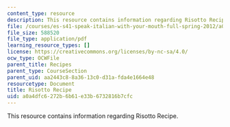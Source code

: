 ```yaml
---
content_type: resource
description: This resource contains information regarding Risotto Recipe.
file: /courses/es-s41-speak-italian-with-your-mouth-full-spring-2012/a0a4dfc6272b6b61e33b6732816b7cfc_MITES_S41S12_recipe_2.pdf
file_size: 588520
file_type: application/pdf
learning_resource_types: []
license: https://creativecommons.org/licenses/by-nc-sa/4.0/
ocw_type: OCWFile
parent_title: Recipes
parent_type: CourseSection
parent_uid: aa2443c8-8a36-13c0-d31a-fda4e1664e48
resourcetype: Document
title: Risotto Recipe
uid: a0a4dfc6-272b-6b61-e33b-6732816b7cfc
---
```

This resource contains information regarding Risotto Recipe.